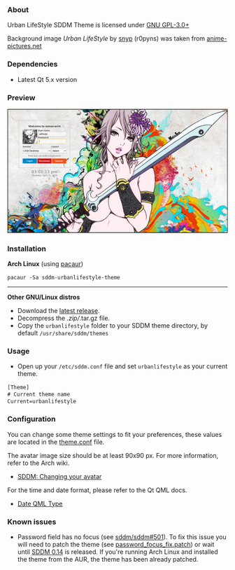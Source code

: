 ### About
Urban LifeStyle SDDM Theme is licensed under [GNU GPL-3.0+](https://www.gnu.org/licenses/gpl-3.0.txt)

Background image *Urban LifeStyle* by [snyp](http://r0pyns.deviantart.com/) (r0pyns) was taken from [anime-pictures.net](https://anime-pictures.net/pictures/view_post/100739)

### Dependencies
- Latest Qt 5.x version

### Preview
![Urban LifeStyle](https://raw.githubusercontent.com/AlfredoRamos/sddm-urbanlifestyle-theme/master/urbanlifestyle/images/urbanlifestyle.jpg)

### Installation
**Arch Linux** (using [pacaur](https://wiki.archlinux.org/index.php/Pacaur))

```shell
pacaur -Sa sddm-urbanlifestyle-theme
```
___
**Other GNU/Linux distros**
* Download the [latest release](https://github.com/AlfredoRamos/sddm-urbanlifestyle-theme/releases/latest).
* Decompress the *.zip/*.tar.gz file.
* Copy the `urbanlifestyle` folder to your SDDM theme directory, by default `/usr/share/sddm/themes`

### Usage
* Open up your `/etc/sddm.conf` file and set `urbanlifestyle` as your current theme.

```shell
[Theme]
# Current theme name
Current=urbanlifestyle
```

### Configuration
You can change some theme settings to fit your preferences, these values are located in the [theme.conf](https://github.com/AlfredoRamos/sddm-urbanlifestyle-theme/blob/master/urbanlifestyle/theme.conf) file.

The avatar image size should be at least 90x90 px. For more information, refer to the Arch wiki.
- [SDDM: Changing your avatar](https://wiki.archlinux.org/index.php/SDDM#Changing_your_avatar)

For the time and date format, please refer to the Qt QML docs.
- [Date QML Type](https://doc.qt.io/qt-5/qml-qtqml-date.html)

### Known issues
- Password field has no focus (see [sddm/sddm#501](https://github.com/sddm/sddm/issues/501)). To fix this issue you will need to patch the theme (see [password_focus_fix.patch](https://aur.archlinux.org/cgit/aur.git/plain/password_focus_fix.patch?h=sddm-urbanlifestyle-theme)) or wait until [SDDM 0.14](https://github.com/sddm/sddm/milestones/0.14) is released. If you're running Arch Linux and installed the theme from the AUR, the theme has been already patched.